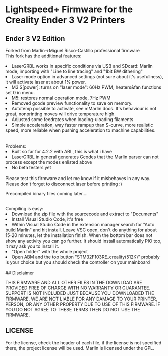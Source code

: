# Lightspeed+ Firmware for the Creality Ender 3 V2 Printers



## Ender 3 V2 Edition

Forked from Marlin->Miguel Risco-Castillo professional firmware
<BR/>
This fork has the additional features:
<li>LaserGRBL works in specific conditions via USB and SDcard: Marlin mode, importing with "Line to line tracing" and "1bit BW dithering"
<li>Laser mode option in advanced settings (not sure about it's usefullness), it will activate laser at about 1% power.
<li>M3 S[power]: turns on "laser mode": 60Hz PWM, heaters&fan functions set 0 in menu.
<li>M5: restores normal operation mode, 7Hz PWM
<li>Removed gcode preview functionality to save on memory.
<li>Autotemp possible to activate, see mMarlin docs. It's behaviour is not great, nonprinting moves will drive temperature high.
<li>Adjusted some feedrates when loading-uloading filaments
<li>Simple acceleration, way faster rampup than S-curve, more realistic speed, more reliable when pushing acceleration to machine capabilities.
<BR/>
<BR/>
<BR/>
Problems:
<li>Built so far for 4.2.2 with ABL, this is what i have
<li>LaserGRBL in general generates Gcodes that the Marlin parser can not process except the modes enlisted above
<li>No beta testers yet
<BR/>
<BR/>
Please test this firmware and let me know if it misbehaves in any way.
<BR/>
Please don't forget to disconnect laser before printing :)
<BR/>

Precompiled binary files coming later....

<BR/>
Compiling is easy:
<li>Download the zip file with the sourcecode and extract to "Documents"
<li> Install Visual Studio Code, it's free
<li> Within Visual Studio Code in the extension manager search for "Auto build Marlin" and hit install. Leave VSC open, don't do anything for about 15-20 minutes, let the installation finish. When the bottom bar does not show any activity you can go further. It should install automatically PIO too, it may ask you to install it.
<li> "Open folder" with the whole project
<li> Open ABM and the top button "STM32F103RE_creality(512K)" probably is your choice but you should check the controller on your mainboard
<BR/>
<BR/>
## Disclaimer  

THIS FIRMWARE AND ALL OTHER FILES IN THE DOWNLOAD ARE PROVIDED FREE OF CHARGE WITH NO WARRANTY OR GUARANTEE. SUPPORT IS NOT INCLUDED JUST BECAUSE YOU DOWNLOADED THE FIRMWARE. WE ARE NOT LIABLE FOR ANY DAMAGE TO YOUR PRINTER, PERSON, OR ANY OTHER PROPERTY DUE TO USE OF THIS FIRMWARE. IF YOU DO NOT AGREE TO THESE TERMS THEN DO NOT USE THE FIRMWARE.

## LICENSE
For the license, check the header of each file, if the license is not specified there, the project license will be used. Marlin is licensed under the GPL.
